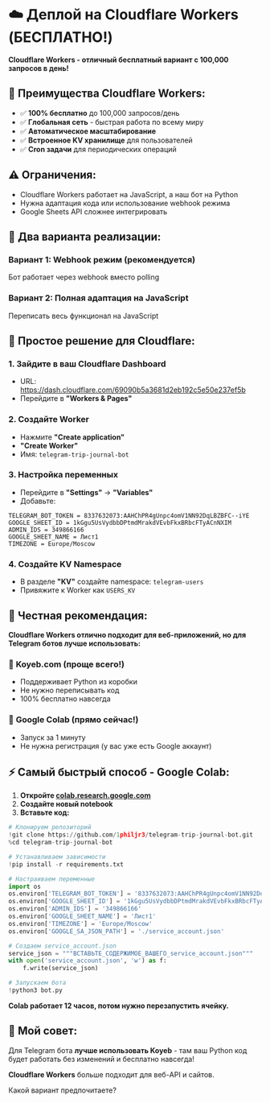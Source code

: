 # ☁️ Деплой на Cloudflare Workers (БЕСПЛАТНО!)

**Cloudflare Workers - отличный бесплатный вариант с 100,000 запросов в день!**

## 🎯 Преимущества Cloudflare Workers:

- ✅ **100% бесплатно** до 100,000 запросов/день
- ✅ **Глобальная сеть** - быстрая работа по всему миру
- ✅ **Автоматическое масштабирование**
- ✅ **Встроенное KV хранилище** для пользователей
- ✅ **Cron задачи** для периодических операций

## ⚠️ Ограничения:

- Cloudflare Workers работает на JavaScript, а наш бот на Python
- Нужна адаптация кода или использование webhook режима
- Google Sheets API сложнее интегрировать

## 🔄 Два варианта реализации:

### Вариант 1: Webhook режим (рекомендуется)
Бот работает через webhook вместо polling

### Вариант 2: Полная адаптация на JavaScript
Переписать весь функционал на JavaScript

## 🚀 Простое решение для Cloudflare:

### 1. **Зайдите в ваш Cloudflare Dashboard**
   - URL: https://dash.cloudflare.com/69090b5a3681d2eb192c5e50e237ef5b
   - Перейдите в **"Workers & Pages"**

### 2. **Создайте Worker**
   - Нажмите **"Create application"**
   - **"Create Worker"**
   - Имя: `telegram-trip-journal-bot`

### 3. **Настройка переменных**
   - Перейдите в **"Settings"** → **"Variables"**
   - Добавьте:

```
TELEGRAM_BOT_TOKEN = 8337632073:AAHChPR4gUnpc4omV1NN92DqLBZBFC--iYE
GOOGLE_SHEET_ID = 1kGgu5UsVydbbDPtmdMrakdVEvbFkxBRbcFTyACnNXIM
ADMIN_IDS = 349866166
GOOGLE_SHEET_NAME = Лист1
TIMEZONE = Europe/Moscow
```

### 4. **Создайте KV Namespace**
   - В разделе **"KV"** создайте namespace: `telegram-users`
   - Привяжите к Worker как `USERS_KV`

## 🤔 Честная рекомендация:

**Cloudflare Workers отлично подходит для веб-приложений, но для Telegram ботов лучше использовать:**

### 🥇 **Koyeb.com** (проще всего!)
- Поддерживает Python из коробки
- Не нужно переписывать код
- 100% бесплатно навсегда

### 🥈 **Google Colab** (прямо сейчас!)
- Запуск за 1 минуту
- Не нужна регистрация (у вас уже есть Google аккаунт)

## ⚡ Самый быстрый способ - Google Colab:

1. **Откройте [colab.research.google.com](https://colab.research.google.com)**
2. **Создайте новый notebook**
3. **Вставьте код:**

```python
# Клонируем репозиторий
!git clone https://github.com/1philjr3/telegram-trip-journal-bot.git
%cd telegram-trip-journal-bot

# Устанавливаем зависимости
!pip install -r requirements.txt

# Настраиваем переменные
import os
os.environ['TELEGRAM_BOT_TOKEN'] = '8337632073:AAHChPR4gUnpc4omV1NN92DqLBZBFC--iYE'
os.environ['GOOGLE_SHEET_ID'] = '1kGgu5UsVydbbDPtmdMrakdVEvbFkxBRbcFTyACnNXIM'
os.environ['ADMIN_IDS'] = '349866166'
os.environ['GOOGLE_SHEET_NAME'] = 'Лист1'
os.environ['TIMEZONE'] = 'Europe/Moscow'
os.environ['GOOGLE_SA_JSON_PATH'] = './service_account.json'

# Создаем service_account.json
service_json = """ВСТАВЬТЕ_СОДЕРЖИМОЕ_ВАШЕГО_service_account.json"""
with open('service_account.json', 'w') as f:
    f.write(service_json)

# Запускаем бота
!python3 bot.py
```

**Colab работает 12 часов, потом нужно перезапустить ячейку.**

## 🎯 Мой совет:

Для Telegram бота **лучше использовать Koyeb** - там ваш Python код будет работать без изменений и бесплатно навсегда!

**Cloudflare Workers** больше подходит для веб-API и сайтов.

Какой вариант предпочитаете?
